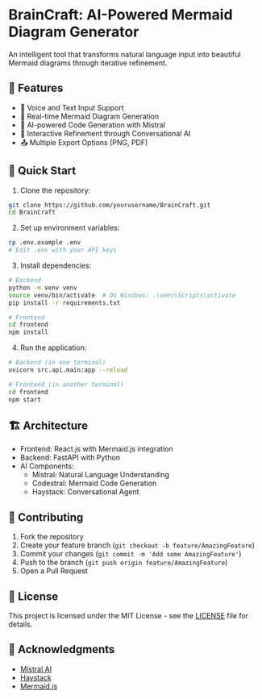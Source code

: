 # BrainCraft: AI-Powered Mermaid Diagram Generator

An intelligent tool that transforms natural language input into beautiful Mermaid diagrams through iterative refinement.

## 🌟 Features

- 🎤 Voice and Text Input Support
- 🎨 Real-time Mermaid Diagram Generation
- 🤖 AI-powered Code Generation with Mistral
- 💬 Interactive Refinement through Conversational AI
- 📤 Multiple Export Options (PNG, PDF)

## 🚀 Quick Start

1. Clone the repository:
```bash
git clone https://github.com/yourusername/BrainCraft.git
cd BrainCraft
```

2. Set up environment variables:
```bash
cp .env.example .env
# Edit .env with your API keys
```

3. Install dependencies:
```bash
# Backend
python -m venv venv
source venv/bin/activate  # On Windows: .\venv\Scripts\activate
pip install -r requirements.txt

# Frontend
cd frontend
npm install
```

4. Run the application:
```bash
# Backend (in one terminal)
uvicorn src.api.main:app --reload

# Frontend (in another terminal)
cd frontend
npm start
```

## 🏗️ Architecture

- Frontend: React.js with Mermaid.js integration
- Backend: FastAPI with Python
- AI Components:
  - Mistral: Natural Language Understanding
  - Codestral: Mermaid Code Generation
  - Haystack: Conversational Agent

## 🤝 Contributing

1. Fork the repository
2. Create your feature branch (`git checkout -b feature/AmazingFeature`)
3. Commit your changes (`git commit -m 'Add some AmazingFeature'`)
4. Push to the branch (`git push origin feature/AmazingFeature`)
5. Open a Pull Request

## 📝 License

This project is licensed under the MIT License - see the [LICENSE](LICENSE) file for details.

## 🙏 Acknowledgments

- [Mistral AI](https://mistral.ai/)
- [Haystack](https://haystack.deepset.ai/)
- [Mermaid.js](https://mermaid-js.github.io/)
